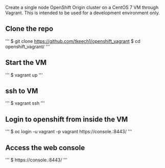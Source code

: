 Create a single node OpenShift Origin cluster on a CentOS 7 VM through Vagrant. This is intended to be used for a development environment only.

## Clone the repo

'''
$ git clone https://github.com/tkeech1/openshift_vagrant
$ cd openshift_vagrant/
'''

## Start the VM
'''
$ vagrant up
'''

## ssh to VM
'''
$ vagrant ssh 
'''

## Login to openshift from inside the VM
'''
$ oc login -u vagrant -p vagrant https://console.<DOMAIN>:8443/
'''

## Access the web console
'''
$ https://console.<DOMAIN>:8443/
'''
